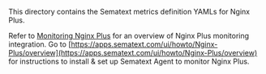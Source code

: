 This directory contains the Sematext metrics definition YAMLs for Nginx Plus.

Refer to [Monitoring Nginx Plus](https://sematext.com/docs/integration/nginxplus/) for an overview of 
Nginx Plus monitoring integration. Go to [https://apps.sematext.com/ui/howto/Nginx-Plus/overview](https://apps.sematext.com/ui/howto/Nginx-Plus/overview) for instructions to install & set up Sematext Agent to monitor Nginx Plus.
